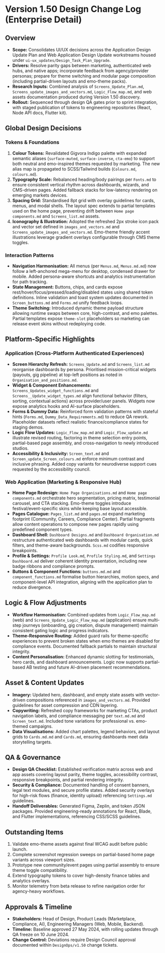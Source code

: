 # Version 1.50 Design Change Log (Enterprise Detail)

## Overview
- **Scope:** Consolidates UI/UX decisions across the Application Design Update Plan and Web Application Design Update workstreams housed under `ui-ux_updates/Design_Task_Plan_Upgrade`.
- **Drivers:** Resolve parity gaps between marketing, authenticated web hubs, and native apps; incorporate feedback from agency/provider personas; prepare for theme switching and modular page composition (including partial-driven layouts and emo-theme packs).
- **Research Inputs:** Combined analysis of `Screens_Update_Plan.md`, `Screens_update_images_and_vectors.md`, `Logic_Flow_map.md`, and web assets documentation produced during Version 1.50 discovery.
- **Rollout:** Sequenced through design QA gates prior to sprint integration, with staged publication of tokens to engineering repositories (React, Node API docs, Flutter kit).

## Global Design Decisions
### Tokens & Foundations
1. **Colour Tokens:** Revalidated Gigvora Indigo palette with expanded semantic aliases (`surface-muted`, `surface-inverse`, `cta-emo`) to support both neutral and emo-inspired themes requested by marketing. The new alias map is propagated to SCSS/Tailwind builds (`Colours.md`, `colours.md`).
2. **Typography Scale:** Rebalanced heading/body pairings per `Fonts.md` to ensure consistent vertical rhythm across dashboards, wizards, and CMS-driven pages. Added fallback stacks for low-latency rendering on emerging markets devices.
3. **Spacing Grid:** Standardised 8pt grid with overlay guidelines for cards, menus, and modal shells. The layout spec extends to partial templates used on the home page, preventing drift between `Home page components.md` and `Screens_list.md` assets.
4. **Iconography & Illustration:** Adopted the refreshed 2px stroke icon pack and vector set defined in `images_and_vectors.md` and `Screens_update_images_and_vectors.md`. Emo-theme friendly accent illustrations leverage gradient overlays configurable through CMS theme toggles.

### Interaction Patterns
- **Navigation Harmonisation:** All menus (per `Menus.md`, `Menus.md.md`) now follow a left-anchored mega-menu for desktop, condensed drawer for mobile. Added persona-aware shortcuts and analytics instrumentation for path tracking.
- **State Management:** Buttons, chips, and cards expose rest/hover/focus/pressed/loading/disabled states using shared token definitions. Inline validation and toast system updates documented in `Screen_buttons.md` and `Forms.md` unify feedback loops.
- **Theme Switching:** Introduced dynamic theme payload structure allowing runtime swaps between core, high-contrast, and emo palettes. Partial templates expose `theme-slot` placeholders so marketing can release event skins without redeploying code.

## Platform-Specific Highlights
### Application (Cross-Platform Authenticated Experiences)
- **Screen Hierarchy Refresh:** `Screens_Update.md` and `Screens_list.md` reorganise dashboards by persona. Prioritised mission-critical widgets (payouts, gig pipeline) at top-left positions as noted in `Organisation_and_positions.md`.
- **Widget & Component Enhancements:** `Screens_Updates_widget_functions.md` and `Screens__Update_widget_types.md` align functional behavior (filters, sorting, contextual actions) across provider/user panels. Widgets now expose analytics hooks and AI-surface placeholders.
- **Forms & Dummy Data:** Reinforced form validation patterns with stateful hints (`Forms.md`, `Dummy_Data_Requirements.md`) to reduce QA rework. Placeholder datasets reflect realistic finance/compliance states for staging demos.
- **Logic Flow Updates:** `Logic_Flow_map.md` and `Logic_Flow_update.md` illustrate revised routing, factoring in theme selection entry points, partial-based page assembly, and cross-navigation to newly introduced studios.
- **Accessibility & Inclusivity:** `Screen_text.md` and `Screen_update_Screen_colours.md` enforce minimum contrast and inclusive phrasing. Added copy variants for neurodiverse support cues requested by the accessibility council.

### Web Application (Marketing & Responsive Hub)
- **Home Page Redesign:** `Home Page Organisations.md` and `Home page components.md` orchestrate hero segmentation, pricing matrix, testimonial carousel, and CTA stacking. Emo-theme toggles introduce festival/event-specific skins while keeping base layout accessible.
- **Pages Catalogue:** `Pages_list.md` and `pages.md` expand marketing footprint (Community, Careers, Compliance Center). Partial fragments allow content operations to compose new pages rapidly using predefined component types.
- **Dashboard Shell:** `Dashboard Designs.md` and `Dashboard Organisation.md` restructure authenticated web dashboards with modular cards, quick filters, and theme-aware backgrounds. `Scss.md` codifies responsive breakpoints.
- **Profile & Settings:** `Profile Look.md`, `Profile Styling.md`, and `Settings Dashboard.md` deliver coherent identity presentation, including new badge ribbons and compliance prompts.
- **Buttons & Component Functions:** `buttons.md.md` and `component_functions.md` formalise button hierarchies, motion specs, and component-level API integration, aligning with the application plan to reduce divergence.

## Logic & Flow Adjustments
- **Workflow Harmonisation:** Combined updates from `Logic_Flow_map.md` (web) and `Screens_Update_Logic_Flow_map.md` (application) ensure multi-step journeys (onboarding, gig creation, dispute management) maintain consistent gating logic and progress indicators.
- **Theme-Responsive Routing:** Added guard rails for theme-specific experiences to prevent broken states when emo themes are disabled for compliance events. Documented fallback partials to maintain structural integrity.
- **Content Personalisation:** Enhanced dynamic slotting for testimonials, hero cards, and dashboard announcements. Logic now supports partial-based AB testing and future AI-driven placement recommendations.

## Asset & Content Updates
- **Imagery:** Updated hero, dashboard, and empty state assets with vector-driven compositions referenced in `images_and_vectors.md`. Provided guidelines for asset compression and CDN layering.
- **Copywriting:** Refreshed copy frameworks for marketing CTAs, product navigation labels, and compliance messaging per `text.md.md` and `Screen_text.md`. Included tone variations for professional vs. emo-themed campaigns.
- **Data Visualisations:** Added chart palettes, legend behaviors, and layout grids to `Cards.md.md` and `Cards.md`, ensuring dashboards meet data storytelling targets.

## QA & Governance
- **Design QA Checklist:** Established verification matrix across web and app assets covering layout parity, theme toggles, accessibility contrast, responsive breakpoints, and partial rendering integrity.
- **Security & Compliance:** Documented handling of consent banners, legal text modules, and secure profile states. Added security overlays for high-risk flows (finance, identity upload) referencing `Settings.md` guidelines.
- **Handoff Deliverables:** Generated Figma, Zeplin, and token JSON packages. Provided engineering-ready annotations for React, Blade, and Flutter implementations, referencing CSS/SCSS guidelines.

## Outstanding Items
1. Validate emo-theme assets against final WCAG audit before public launch.
2. Complete screenshot regression sweeps on partial-based home page variants across viewport sizes.
3. Prototype new community/event pages using partial assembly to ensure theme toggle compatibility.
4. Extend typography tokens to cover high-density finance tables and analytics overlays.
5. Monitor telemetry from beta release to refine navigation order for agency-heavy workflows.

## Approvals & Timeline
- **Stakeholders:** Head of Design, Product Leads (Marketplace, Compliance, AI), Engineering Managers (Web, Mobile, Backend).
- **Timeline:** Baseline approved 27 May 2024, with rolling updates through QA freeze on 10 June 2024.
- **Change Control:** Deviations require Design Council approval documented within `DesignOps/v1.50` change tickets.

